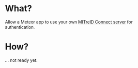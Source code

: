 # What?

Allow a Meteor app to use your own [MITreID Connect
server](https://github.com/mitreid-connect) for authentication.

# How?

... not ready yet.
